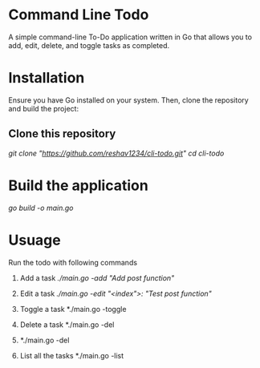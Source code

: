 # Command Line Todo 
A simple command-line To-Do application written in Go that allows you to add, edit, delete, and toggle tasks as completed.

# Installation 
Ensure you have Go installed on your system. Then, clone the repository and build the project:

## Clone this repository
*git clone "https://github.com/reshav1234/cli-todo.git"*
*cd cli-todo*

# Build the application
*go build -o main.go*

# Usuage
Run the todo with following commands

1. Add a task
   *./main.go -add "Add post function"*
   
3. Edit a task
   *./main.go -edit "<index">: "Test post function"*
   
5. Toggle a task
   *./main.go -toggle <index>
6. Delete a task
   *./main.go -del <index>
8. 
   *./main.go -del <index>
9. List all the tasks
   *./main.go -list 


